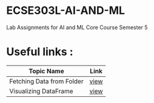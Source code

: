 # ECSE303L-AI-AND-ML
Lab Assignments for AI and ML Core Course Semester 5

# Useful links :

Topic Name | Link |
------------|------|
Fetching Data from Folder | [view](https://gist.github.com/vineethm1627/0ef379ba4d19722c6f13b30d6d9f2fa7) |
Visualizing DataFrame | [view](https://towardsdatascience.com/introduction-to-d-tale-5eddd81abe3f) |

